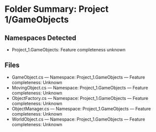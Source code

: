 # Folder Summary: Project 1/GameObjects

## Namespaces Detected
- Project_1.GameObjects: Feature completeness unknown

## Files
- GameObject.cs — Namespace: Project_1.GameObjects — Feature completeness: Unknown
- MovingObject.cs — Namespace: Project_1.GameObjects — Feature completeness: Unknown
- ObjectFactory.cs — Namespace: Project_1.GameObjects — Feature completeness: Unknown
- ObjectManager.cs — Namespace: Project_1.GameObjects — Feature completeness: Unknown
- WorldObject.cs — Namespace: Project_1.GameObjects — Feature completeness: Unknown
